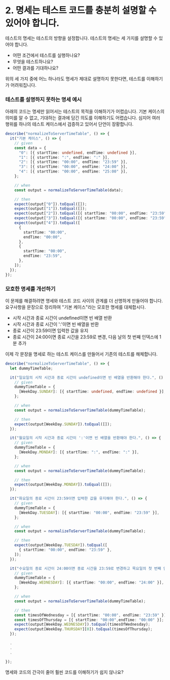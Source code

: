 # 2. 명세는 테스트 코드를 충분히 설명할 수 있어야 합니다.

테스트의 명세는 테스트의 방향을 설정합니다. 테스트의 명세는 세 가지를 설명할 수 있어야 합니다.

- 어떤 조건에서 테스트를 실행하나요?
- 무엇을 테스트하나요?
- 어떤 결과를 기대하나요?

위의 세 가지 중에 어느 하나라도 명세가 제대로 설명하지 못한다면, 테스트를 이해하기가 어려워집니다.

### 테스트를 설명하지 못하는 명세 예시

아래의 코드는 명세만 읽어서는 테스트의 목적을 이해하기가 어렵습니다. 기본 케이스의 의미를 알 수 없고, 기대하는 결과에 담긴 의도를 이해하기도 어렵습니다. 심지어 여러 행위를 하나의 테스트 케이스에서 검증하고 있어서 단언이 장황합니다.

```typescript
describe("normalizeToServerTimeTable", () => {
  it("기본 케이스", () => {
    // given
    const data = {
      "0": [{ startTime: undefined, endTime: undefined }],
      "1": [{ startTime: ":", endTime: ":" }],
      "2": [{ startTime: "00:00", endTime: "23:59" }],
      "3": [{ startTime: "00:00", endTime: "24:00" }],
      "4": [{ startTime: "00:00", endTime: "25:00" }],
    };

    // when
    const output = normalizeToServerTimeTable(data);

    // then
    expect(output["0"]).toEqual([]);
    expect(output["1"]).toEqual([]);
    expect(output["2"]).toEqual([{ startTime: "00:00", endTime: "23:59" }]);
    expect(output["3"]).toEqual([{ startTime: "00:00", endTime: "23:59" }]);
    expect(output["4"]).toEqual([
      {
        startTime: "00:00",
        endTime: "00:00",
      },
      {
        startTime: "00:00",
        endTime: "23:59",
      },
    ]);
  });
});
```

### 모호한 명세를 개선하기

이 문제를 해결하려면 명세와 테스트 코드 사이의 관계를 더 선명하게 만들어야 합니다. 요구사항을 문장으로 정리하여 "기본 케이스"라는 모호한 명세를 대체합시다.

- 시작 시간과 종료 시간이 undefined이면 빈 배열 반환
- 시작 시간과 종료 시간이 ':'이면 빈 배열을 반환
- 종료 시간이 23:59이면 입력한 값을 유지
- 종료 시간이 24:00이면 종료 시간을 23:59로 변경, 다음 날의 첫 번째 인덱스에 1분 추가

이제 각 문장을 명세로 하는 테스트 케이스를 만들어서 기존의 테스트를 해체합니다.

```typescript
describe("normalizeToServerTimeTable", () => {
  let dummyTimeTable;

  it("일요일의 시작 시간과 종료 시간이 undefined이면 빈 배열을 반환해야 한다.", () => {
    // given
    dummyTimeTable = {
      [WeekDay.SUNDAY]: [{ startTime: undefined, endTime: undefined }],
    };

    // when
    const output = normalizeToServerTimeTable(dummyTimeTable);

    // then
    expect(output[WeekDay.SUNDAY]).toEqual([]);
  });

  it("월요일의 시작 시간과 종료 시간이 ':'이면 빈 배열을 반환해야 한다.", () => {
    // given
    dummyTimeTable = {
      [WeekDay.MONDAY]: [{ startTime: ":", endTime: ":" }],
    };

    // when
    const output = normalizeToServerTimeTable(dummyTimeTable);

    // then
    expect(output[WeekDay.MONDAY]).toEqual([]);
  });

  it("화요일의 종료 시간이 23:59이면 입력한 값을 유지해야 한다.", () => {
    // given
    dummyTimeTable = {
      [WeekDay.TUESDAY]: [{ startTime: "00:00", endTime: "23:59" }],
    };

    // when
    const output = normalizeToServerTimeTable(dummyTimeTable);

    // then
    expect(output[WeekDay.TUESDAY]).toEqual([
      { startTime: "00:00", endTime: "23:59" },
    ]);
  });

  it("수요일의 종료 시간이 24:00이면 종료 시간을 23:59로 변경하고 목요일의 첫 번째 인덱스에 1분을 추가해야 한다.", () => {
    // given
    dummyTimeTable = {
      [WeekDay.WEDNESDAY]: [{ startTime: "00:00", endTime: "24:00" }],
    };

    // when
    const output = normalizeToServerTimeTable(dummyTimeTable);

    // then
    const timesOfWednesday = [{ startTime: "00:00", endTime: "23:59" }];
    const timesOfThursday = [{ startTime: "00:00",endTime: "00:00" }];
    expect(output[WeekDay.WEDNESDAY]).toEqual(timesOfWednesday);
    expect(output[WeekDay.THURSDAY][0]).toEqual(timesOfThursday);
  });

  .
  .
  .

});
```

명세와 코드의 간극이 줄어 훨씬 코드를 이해하기가 쉽지 않나요?